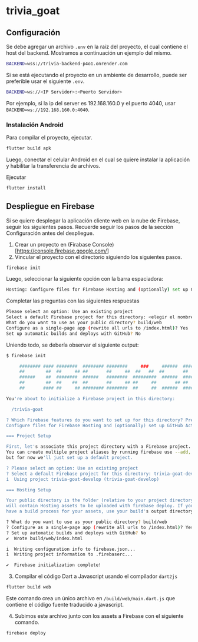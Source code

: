 # trivia_goat

## Configuración
Se debe agregar un archivo `.env` en la raíz del proyecto, el cual contiene el host del backend. Mostramos a continuación un ejemplo del mismo.

```bash
BACKEND=wss://trivia-backend-p4o1.onrender.com
```

Si se está ejecutando el proyecto en un ambiente de desarrollo, puede ser preferible usar el siguiente `.env`.


```bash
BACKEND=ws://<IP Servidor>:<Puerto Servidor>
```

Por ejemplo, si la ip del server es 192.168.160.0 y el puerto 4040, usar `BACKEND=ws://192.168.160.0:4040`.


### Instalación Android

Para compilar el proyecto, ejecutar.

```bash
flutter build apk
```

Luego, conectar el celular Android en el cual se quiere instalar la aplicación y habilitar la transferencia de archivos.

Ejecutar 

```bash
flutter install
```

## Despliegue en Firebase
Si se quiere desplegar la aplicación cliente web en la nube de Firebase, seguir los siguientes pasos.
Recuerde seguir los pasos de la sección Configuración antes del despliegue.


1. Crear un proyecto en (Firabase Console)[https://console.firebase.google.com/]
2. Vincular el proyecto con el directorio siguiendo los siguientes pasos.

```bash
firebase init
```

Luego, seleccionar la siguiente opción con la barra espaciadora:

```bash
Hosting: Configure files for Firebase Hosting and (optionally) set up GitHub Action deploys
```


Completar las preguntas con las siguientes respuestas

```bash
Please select an option: Use an existing project
Select a default Firebase project for this directory: <elegir el nombre del proyecto en Firebase>
What do you want to use as your public directory? build/web
Configure as a single-page app (rewrite all urls to /index.html)? Yes
Set up automatic builds and deploys with GitHub? No
```

Uniendo todo, se debería observar el siguiente output:


```bash
$ firebase init

     ######## #### ########  ######## ########     ###     ######  ########
     ##        ##  ##     ## ##       ##     ##  ##   ##  ##       ##
     ######    ##  ########  ######   ########  #########  ######  ######
     ##        ##  ##    ##  ##       ##     ## ##     ##       ## ##
     ##       #### ##     ## ######## ########  ##     ##  ######  ########

You're about to initialize a Firebase project in this directory:

  /trivia-goat

? Which Firebase features do you want to set up for this directory? Press Space to select features, then Enter to confirm your choices. Hosting: 
Configure files for Firebase Hosting and (optionally) set up GitHub Action deploys

=== Project Setup

First, let's associate this project directory with a Firebase project.
You can create multiple project aliases by running firebase use --add, 
but for now we'll just set up a default project.

? Please select an option: Use an existing project
? Select a default Firebase project for this directory: trivia-goat-develop (trivia-goat-develop)
i  Using project trivia-goat-develop (trivia-goat-develop)

=== Hosting Setup

Your public directory is the folder (relative to your project directory) that
will contain Hosting assets to be uploaded with firebase deploy. If you
have a build process for your assets, use your build's output directory.

? What do you want to use as your public directory? build/web
? Configure as a single-page app (rewrite all urls to /index.html)? Yes
? Set up automatic builds and deploys with GitHub? No
✔  Wrote build/web/index.html

i  Writing configuration info to firebase.json...
i  Writing project information to .firebaserc...

✔  Firebase initialization complete!
```


3. Compilar el código Dart a Javascript usando el compilador `dart2js`

```bash
flutter build web
```

Este comando crea un único archivo en `/build/web/main.dart.js` que contiene el código fuente traducido a javascript.

4. Subimos este archivo junto con los assets a Firebase con el siguiente comando.

```bash
firebase deploy
```

